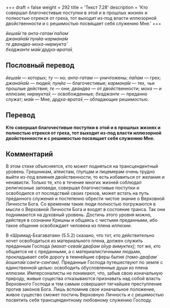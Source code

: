 +++
draft = false
weight = 292
title = 'Текст 7.28'
description = 'Кто совершал благочестивые поступки в этой и в прошлых жизнях и полностью отрекся от греха, тот выходит из-под власти иллюзорной двойственности и с решимостью посвящает себя служению Мне.'
+++

_йеша̄м̇ тв анта-гатам̇ па̄пам̇  
джана̄на̄м̇ пун̣йа-карман̣а̄м  
те двандва-моха-нирмукта̄  
бхаджанте ма̄м̇ др̣д̣ха-врата̄х̣_

## Пословный перевод

_йеша̄м_ — которых; _ту_ — но; _анта_\-_гатам_ — уничтожены; _па̄пам_ — грех; _джана̄на̄м_ — людей; _пун̣йа_ — благочестивые; _карман̣а̄м_ — тех, чьи прошлые действия; _те_ — они; _двандва_ — от двойственности; _моха_ — и иллюзии; _нирмукта̄х̣_ — освобожденные; _бхаджанте_ — преданно служат; _ма̄м_ — Мне; _др̣д̣ха_\-_врата̄х̣_ — обладающие решимостью.

## Перевод

**Кто совершал благочестивые поступки в этой и в прошлых жизнях и полностью отрекся от греха, тот выходит из-под власти иллюзорной двойственности и с решимостью посвящает себя служению Мне.**

## Комментарий

В этом стихе объясняется, кто может подняться на трансцендентный уровень. Грешникам, атеистам, глупцам и лицемерам очень трудно выйти из-под влияния двойственности, то есть избавиться от желания и ненависти. Только те, кто в течение многих жизней соблюдал религиозные заповеди, совершал благочестивые поступки и освободился от последствий своих грехов, может встать на путь преданного служения и постепенно обрести чистое знание о Верховной Личности Бога. Со временем такие люди полностью погружаются в мысли о Верховной Личности Бога и входят в состояние транса. Так они поднимаются на духовный уровень. Достичь этого уровня можно, действуя в сознании Кришны и общаясь с чистыми преданными, ибо такое общение освобождает человека из плена иллюзии.

В «Шримад-Бхагаватам» (5.5.2) сказано, что тот, кто действительно хочет освободиться из материального плена, должен служить преданным Господа _(махат-сева̄м̇ два̄рам а̄хур вимуктех̣);_ тот же, кто общается не с преданными, а с материалистичными людьми, прокладывает себе дорогу в темнейшие сферы бытия _(тамо-два̄рам̇ йошита̄м̇ сан̇ги-сан̇гам)._ Преданные Господа путешествуют по земле с единственной целью: освободить обусловленные души из плена иллюзии. Имперсоналисты не понимают, что, забыв свою изначальную природу, живые существа отказываются признавать над собой власть Верховного Господа и тем самым совершают тягчайшее преступление против законов Бога. Лишь вспомнив свое изначальное положение, живое существо сможет постичь Верховную Личность и с решимостью посвятить себя трансцендентному любовному служению Господу.
